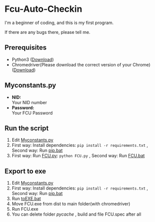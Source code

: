 # Fcu-Auto-Checkin
I'm a beginner of coding, and this is my first program.

If there are any bugs there, please tell me.

## Prerequisites  
  
 - Python3 ([Download](https://www.python.org/downloads/))
 - Chromedriver(Please download the correct version of your Chrome) ([Download](https://chromedriver.chromium.org/downloads))

## Myconstants.py
 - **NID:**  
Your NID number
 - **Password:**  
Your FCU Password

## Run the script
 1. Edit [Myconstants.py](Myconstants.py)
 2. First way: Install dependencies: `pip install -r requirements.txt` , Second way: Run [pip.bat](pip.bat)
 3. First way: Run [FCU.py](FCU.py): `python FCU.py` , Second way: Run [FCU.bat](FCU.bat)

## Export to exe
 1. Edit [Myconstants.py](Myconstants.py)
 2. First way: Install dependencies: `pip install -r requirements.txt` , Second way: Run [pip.bat](pip.bat)
 3. Run [toEXE.bat](toEXE.bat)
 4. Move FCU.exe from dist to main folder(with chromedriver)
 5. Run FCU.exe
 6. You can delete folder _pycache_ , build and file FCU.spec after all
